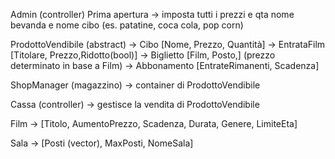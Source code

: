 Admin (controller)
	Prima apertura -> imposta tutti i prezzi e qta nome bevanda e nome cibo (es. patatine, coca cola, pop corn)

ProdottoVendibile (abstract)
	-> Cibo [Nome, Prezzo, Quantità]
	-> EntrataFilm	[Titolare, Prezzo,Ridotto(bool)]
		-> Biglietto [Film, Posto,] (prezzo determinato in base a Film)
		-> Abbonamento [EntrateRimanenti, Scadenza]

ShopManager (magazzino) -> container di ProdottoVendibile

Cassa (controller) -> gestisce la vendita di ProdottoVendibile

Film -> [Titolo, AumentoPrezzo, Scadenza, Durata, Genere, LimiteEta]

Sala -> [Posti (vector), MaxPosti, NomeSala]
